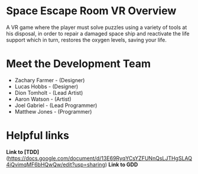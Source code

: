 # Space Escape Room VR Overview
A VR game where the player must solve puzzles using a variety of tools at his disposal, in order to repair a damaged space ship and reactivate the life support which in turn, restores the oxygen levels, saving your life.

# Meet the Development Team

  - Zachary Farmer - (Designer)
  - Lucas Hobbs - (Designer)
  - Dion Tomholt - (Lead Artist)
  - Aaron Watson - (Artist)
  - Joel Gabriel - (Lead Programmer)
  - Matthew Jones - (Programmer)
# Helpful links

**Link to [TDD]**(https://docs.google.com/document/d/13E69RyqYCsYZFUNnQsLJTHgSLAQ4iQvimqMF6bHQwQw/edit?usp=sharing)
**Link to GDD**
